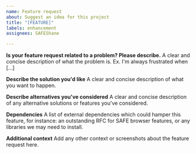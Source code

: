 ```yaml
---
name: Feature request
about: Suggest an idea for this project
title: "[FEATURE]"
labels: enhancement
assignees: SAFEShane

---
```


**Is your feature request related to a problem? Please describe.**
A clear and concise description of what the problem is. Ex. I'm always frustrated when [...]

**Describe the solution you'd like**
A clear and concise description of what you want to happen.

**Describe alternatives you've considered**
A clear and concise description of any alternative solutions or features you've considered.

**Dependencies**
A list of external dependencies which could hamper this feature, for instance: an outstanding RFC for SAFE browser features, or any libraries we may need to install.

**Additional context**
Add any other context or screenshots about the feature request here.
